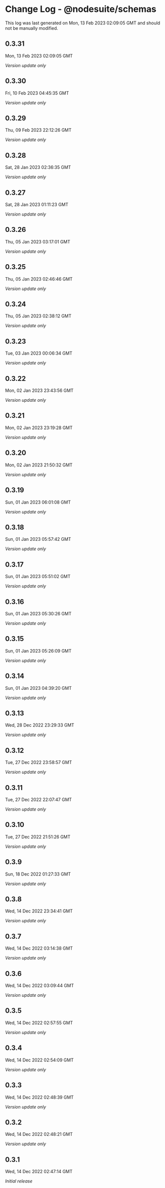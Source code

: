 # Change Log - @nodesuite/schemas

This log was last generated on Mon, 13 Feb 2023 02:09:05 GMT and should not be manually modified.

## 0.3.31
Mon, 13 Feb 2023 02:09:05 GMT

_Version update only_

## 0.3.30
Fri, 10 Feb 2023 04:45:35 GMT

_Version update only_

## 0.3.29
Thu, 09 Feb 2023 22:12:26 GMT

_Version update only_

## 0.3.28
Sat, 28 Jan 2023 02:36:35 GMT

_Version update only_

## 0.3.27
Sat, 28 Jan 2023 01:11:23 GMT

_Version update only_

## 0.3.26
Thu, 05 Jan 2023 03:17:01 GMT

_Version update only_

## 0.3.25
Thu, 05 Jan 2023 02:46:46 GMT

_Version update only_

## 0.3.24
Thu, 05 Jan 2023 02:38:12 GMT

_Version update only_

## 0.3.23
Tue, 03 Jan 2023 00:06:34 GMT

_Version update only_

## 0.3.22
Mon, 02 Jan 2023 23:43:56 GMT

_Version update only_

## 0.3.21
Mon, 02 Jan 2023 23:19:28 GMT

_Version update only_

## 0.3.20
Mon, 02 Jan 2023 21:50:32 GMT

_Version update only_

## 0.3.19
Sun, 01 Jan 2023 06:01:08 GMT

_Version update only_

## 0.3.18
Sun, 01 Jan 2023 05:57:42 GMT

_Version update only_

## 0.3.17
Sun, 01 Jan 2023 05:51:02 GMT

_Version update only_

## 0.3.16
Sun, 01 Jan 2023 05:30:26 GMT

_Version update only_

## 0.3.15
Sun, 01 Jan 2023 05:26:09 GMT

_Version update only_

## 0.3.14
Sun, 01 Jan 2023 04:39:20 GMT

_Version update only_

## 0.3.13
Wed, 28 Dec 2022 23:29:33 GMT

_Version update only_

## 0.3.12
Tue, 27 Dec 2022 23:58:57 GMT

_Version update only_

## 0.3.11
Tue, 27 Dec 2022 22:07:47 GMT

_Version update only_

## 0.3.10
Tue, 27 Dec 2022 21:51:26 GMT

_Version update only_

## 0.3.9
Sun, 18 Dec 2022 01:27:33 GMT

_Version update only_

## 0.3.8
Wed, 14 Dec 2022 23:34:41 GMT

_Version update only_

## 0.3.7
Wed, 14 Dec 2022 03:14:38 GMT

_Version update only_

## 0.3.6
Wed, 14 Dec 2022 03:09:44 GMT

_Version update only_

## 0.3.5
Wed, 14 Dec 2022 02:57:55 GMT

_Version update only_

## 0.3.4
Wed, 14 Dec 2022 02:54:09 GMT

_Version update only_

## 0.3.3
Wed, 14 Dec 2022 02:48:39 GMT

_Version update only_

## 0.3.2
Wed, 14 Dec 2022 02:48:21 GMT

_Version update only_

## 0.3.1
Wed, 14 Dec 2022 02:47:14 GMT

_Initial release_

